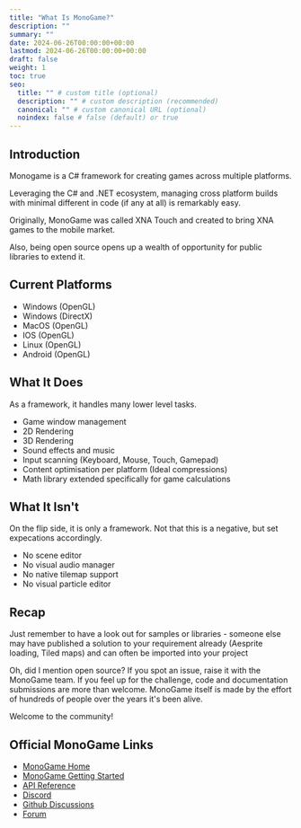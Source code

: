 ```yaml
---
title: "What Is MonoGame?"
description: ""
summary: ""
date: 2024-06-26T00:00:00+00:00
lastmod: 2024-06-26T00:00:00+00:00
draft: false
weight: 1
toc: true
seo:
  title: "" # custom title (optional)
  description: "" # custom description (recommended)
  canonical: "" # custom canonical URL (optional)
  noindex: false # false (default) or true
---
```

## Introduction
Monogame is a C# framework for creating games across multiple platforms.

Leveraging the C# and .NET ecosystem, managing cross platform builds with 
minimal different in code (if any at all) is remarkably easy.

Originally, MonoGame was called XNA Touch and created to bring XNA games to the mobile market.

Also, being open source opens up a wealth of opportunity for public libraries to extend it.

## Current Platforms
- Windows (OpenGL)
- Windows (DirectX)
- MacOS (OpenGL)
- IOS (OpenGL)
- Linux (OpenGL)
- Android (OpenGL)

## What It Does
As a framework, it handles many lower level tasks.
- Game window management
- 2D Rendering
- 3D Rendering
- Sound effects and music
- Input scanning (Keyboard, Mouse, Touch, Gamepad)
- Content optimisation per platform (Ideal compressions)
- Math library extended specifically for game calculations

## What It Isn't
On the flip side, it is only a framework. Not that this is a negative, but set expecations accordingly.
- No scene editor
- No visual audio manager
- No native tilemap support
- No visual particle editor

## Recap

Just remember to have a look out for samples or libraries - someone else may have published a solution
to your requirement already (Aesprite loading, Tiled maps) and can often be imported into your project

Oh, did I mention open source? If you spot an issue, raise it with the MonoGame team. If you feel up for
the challenge, code and documentation submissions are more than welcome. MonoGame itself is made by the 
effort of hundreds of people over the years it's been alive.

Welcome to the community!

## Official MonoGame Links

- [MonoGame Home](https://MonoGame.net)
- [MonoGame Getting Started](https://docs.monogame.net/articles/index.html)
- [API Reference](https://docs.monogame.net/api/index.html)
- [Discord](https://discord.gg/monogame)
- [Github Discussions](https://github.com/MonoGame/MonoGame/discussions)
- [Forum](https://community.monogame.net/)

